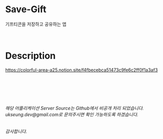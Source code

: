 

# Save-Gift
기프티콘을 저장하고 공유하는 앱
<br><br><br>
# Description
https://colorful-area-a25.notion.site/f4fbecebca51473c9fe6c2ff0f1a3af3

<br><br><br><br>

<h6>해당 어플리케이션 Server Source는 Github에서 비공개 처리 되었습니다. ukseung.dev@gmail.com로 문의주시면 확인 가능하도록 하겠습니다.</h6>
<h6>감사합니다.</h6>


